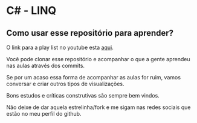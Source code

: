 # C# - LINQ
 
## Como usar esse repositório para aprender? 

O link para a play list no youtube esta [aqui](https://www.youtube.com/playlist?list=PLelKrgw43Tu2A2hCLMtrrS_Ox6ds-p7jw).
 
Você pode clonar esse repositório e acompanhar o que a gente aprendeu nas aulas através dos commits.
 
Se por um acaso essa forma de acompanhar as aulas for ruim, vamos conversar e criar outros tipos de visualizações.
 
Bons estudos e críticas construtivas são sempre bem vindos.
 
Não deixe de dar aquela estrelinha/fork e me sigam nas redes sociais que estão no meu perfil do github.
 
 

